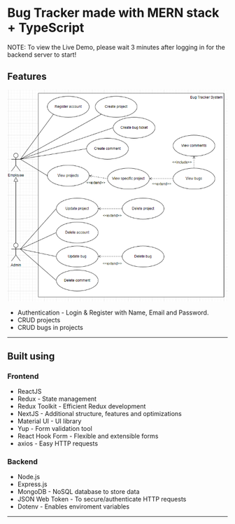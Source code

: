 # Bug Tracker made with MERN stack + TypeScript

NOTE: To view the Live Demo, please wait 3 minutes after logging in for the backend server to start!

## Features

<img src="https://github.com/kristoffergarling/bug-tracker/blob/main/images/bug-tracker.usecases.png" alt="UML diagram"></img>

<ul>
 <li>Authentication - Login & Register with Name, Email and Password.</li>
 <li>CRUD projects</li>
 <li>CRUD bugs in projects</li>
</ul>

<hr>

## Built using

### Frontend

<ul>
 <li>ReactJS</li>
 <li>Redux - State management</li>
 <li>Redux Toolkit - Efficient Redux development</li>
 <li>NextJS - Additional structure, features and optimizations</li>
 <li>Material UI - UI library</li>
 <li>Yup - Form validation tool</li>
 <li>React Hook Form - Flexible and extensible forms</li>
 <li>axios - Easy HTTP requests</li>
</ul>

### Backend

<ul>
 <li>Node.js</li>
 <li>Express.js</li>
 <li>MongoDB - NoSQL database to store data</li>
 <li>JSON Web Token - To secure/authenticate HTTP requests</li>
 <li>Dotenv - Enables enviroment variables</li>
</ul>

<hr>
